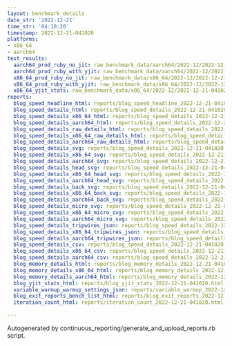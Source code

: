 ```yaml
---
layout: benchmark_details
date_str: '2022-12-21'
time_str: '04:10:20'
timestamp: 2022-12-21-041020
platforms:
- x86_64
- aarch64
test_results:
  aarch64_prod_ruby_no_jit: raw_benchmark_data/aarch64/2022-12/2022-12-21-041020_basic_benchmark_aarch64_prod_ruby_no_jit.json
  aarch64_prod_ruby_with_yjit: raw_benchmark_data/aarch64/2022-12/2022-12-21-041020_basic_benchmark_aarch64_prod_ruby_with_yjit.json
  x86_64_prod_ruby_no_jit: raw_benchmark_data/x86_64/2022-12/2022-12-21-041020_basic_benchmark_x86_64_prod_ruby_no_jit.json
  x86_64_prod_ruby_with_yjit: raw_benchmark_data/x86_64/2022-12/2022-12-21-041020_basic_benchmark_x86_64_prod_ruby_with_yjit.json
  x86_64_yjit_stats: raw_benchmark_data/x86_64/2022-12/2022-12-21-041020_basic_benchmark_x86_64_yjit_stats.json
reports:
  blog_speed_headline_html: reports/blog_speed_headline_2022-12-21-041020.html
  blog_speed_details_html: reports/blog_speed_details_2022-12-21-041020.html
  blog_speed_details_x86_64_html: reports/blog_speed_details_2022-12-21-041020.x86_64.html
  blog_speed_details_aarch64_html: reports/blog_speed_details_2022-12-21-041020.aarch64.html
  blog_speed_details_raw_details_html: reports/blog_speed_details_2022-12-21-041020.raw_details.html
  blog_speed_details_x86_64_raw_details_html: reports/blog_speed_details_2022-12-21-041020.x86_64.raw_details.html
  blog_speed_details_aarch64_raw_details_html: reports/blog_speed_details_2022-12-21-041020.aarch64.raw_details.html
  blog_speed_details_svg: reports/blog_speed_details_2022-12-21-041020.svg
  blog_speed_details_x86_64_svg: reports/blog_speed_details_2022-12-21-041020.x86_64.svg
  blog_speed_details_aarch64_svg: reports/blog_speed_details_2022-12-21-041020.aarch64.svg
  blog_speed_details_head_svg: reports/blog_speed_details_2022-12-21-041020.head.svg
  blog_speed_details_x86_64_head_svg: reports/blog_speed_details_2022-12-21-041020.x86_64.head.svg
  blog_speed_details_aarch64_head_svg: reports/blog_speed_details_2022-12-21-041020.aarch64.head.svg
  blog_speed_details_back_svg: reports/blog_speed_details_2022-12-21-041020.back.svg
  blog_speed_details_x86_64_back_svg: reports/blog_speed_details_2022-12-21-041020.x86_64.back.svg
  blog_speed_details_aarch64_back_svg: reports/blog_speed_details_2022-12-21-041020.aarch64.back.svg
  blog_speed_details_micro_svg: reports/blog_speed_details_2022-12-21-041020.micro.svg
  blog_speed_details_x86_64_micro_svg: reports/blog_speed_details_2022-12-21-041020.x86_64.micro.svg
  blog_speed_details_aarch64_micro_svg: reports/blog_speed_details_2022-12-21-041020.aarch64.micro.svg
  blog_speed_details_tripwires_json: reports/blog_speed_details_2022-12-21-041020.tripwires.json
  blog_speed_details_x86_64_tripwires_json: reports/blog_speed_details_2022-12-21-041020.x86_64.tripwires.json
  blog_speed_details_aarch64_tripwires_json: reports/blog_speed_details_2022-12-21-041020.aarch64.tripwires.json
  blog_speed_details_csv: reports/blog_speed_details_2022-12-21-041020.csv
  blog_speed_details_x86_64_csv: reports/blog_speed_details_2022-12-21-041020.x86_64.csv
  blog_speed_details_aarch64_csv: reports/blog_speed_details_2022-12-21-041020.aarch64.csv
  blog_memory_details_html: reports/blog_memory_details_2022-12-21-041020.html
  blog_memory_details_x86_64_html: reports/blog_memory_details_2022-12-21-041020.x86_64.html
  blog_memory_details_aarch64_html: reports/blog_memory_details_2022-12-21-041020.aarch64.html
  blog_yjit_stats_html: reports/blog_yjit_stats_2022-12-21-041020.html
  variable_warmup_warmup_settings_json: reports/variable_warmup_2022-12-21-041020.warmup_settings.json
  blog_exit_reports_bench_list_html: reports/blog_exit_reports_2022-12-21-041020.bench_list.html
  iteration_count_html: reports/iteration_count_2022-12-21-041020.html

---
```

Autogenerated by continuous_reporting/generate_and_upload_reports.rb script.
